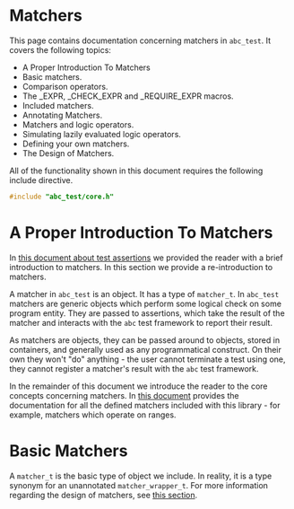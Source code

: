 # Matchers

This page contains documentation concerning matchers in `abc_test`. It covers the following topics:

- A Proper Introduction To Matchers
- Basic matchers.
- Comparison operators.
- The _EXPR, _CHECK_EXPR and _REQUIRE_EXPR macros.
- Included matchers.
- Annotating Matchers.
- Matchers and logic operators.
- Simulating lazily evaluated logic operators.
- Defining your own matchers.
- The Design of Matchers.

All of the functionality shown in this document  requires the following include directive.

```cpp
#include "abc_test/core.h"
```

# A Proper Introduction To Matchers

In [this document about test assertions]() we provided the reader with a brief introduction to matchers. In this section we provide a re-introduction to matchers.

A matcher in `abc_test` is an object. It has a type of `matcher_t`. In `abc_test` matchers are generic objects which perform some logical check on some program entity. They are passed to assertions, which take the result of the matcher and interacts with the `abc` test framework to report their result.

As matchers are objects, they can be passed around to objects, stored in containers, and generally used as any programmatical construct. On their own they won't "do" anything - the user cannot terminate a test using one, they cannot register a matcher's result with the `abc` test framework.

In the remainder of this document we introduce the reader to the core concepts concerning matchers. In [this document]() provides the documentation for all the defined matchers included with this library - for example, matchers which operate on ranges.

# Basic Matchers

A `matcher_t` is the basic type of object we include. In reality, it is a type synonym for an unannotated `matcher_wrapper_t`. For more information regarding the design of matchers, see [this section]().
